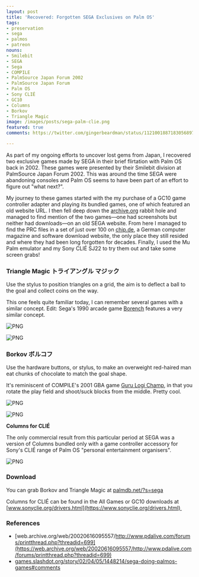```yaml
---
layout: post
title: 'Recovered: Forgotten SEGA Exclusives on Palm OS'
tags:
- preservation
- sega
- palmos
- patreon
nouns:
- Smilebit
- SEGA
- Sega
- COMPILE
- PalmSource Japan Forum 2002
- PalmSource Japan Forum
- Palm OS
- Sony CLIÉ
- GC10
- Columns
- Borkov
- Triangle Magic
image: /images/posts/sega-palm-clie.png
featured: true
comments: https://twitter.com/gingerbeardman/status/1121001887183056897

---
```


As part of my ongoing efforts to uncover lost gems from Japan, I recovered two exclusive games made by SEGA in their brief flirtation with Palm OS back in 2002. These games were presented by their Smilebit division at PalmSource Japan Forum 2002. This was around the time SEGA were abandoning consoles and Palm OS seems to have been part of an effort to figure out "what next?".

My journey to these games started with the my purchase of a GC10 game controller adapter and playing its bundled games, one of which featured an old website URL. I then fell deep down the [archive.org](https://web.archive.org/web/20020408142525/http://pda.sega.co.jp/) rabbit hole and managed to find mention of the two games—one had screenshots but neither had downloads—on an old SEGA website. From here I managed to find the PRC files in a set of just over 100 on [chip.de](http://chip.de), a German computer magazine and software download website, the only place they still resided and where they had been long forgotten for decades. Finally, I used the Mu Palm emulator and my Sony CLIÉ SJ22 to try them out and take some screen grabs!

### Triangle Magic トライアングル マジック

Use the stylus to position triangles on a grid, the aim is to deflect a ball to the goal and collect coins on the way.

This one feels quite familiar today, I can remember several games with a similar concept. Edit: Sega's 1990 arcade game [Borench](https://www.mobygames.com/game/arcade/borench) features a very similar concept.

![PNG](https://cdn.gingerbeardman.com/images/posts/sega-palm-triangle-magic-1.png)

![PNG](https://cdn.gingerbeardman.com/images/posts/sega-palm-triangle-magic-2.png)

### Borkov ボルコフ

Use the hardware buttons, or stylus, to make an overweight red-haired man eat chunks of chocolate to match the goal shape.

It's reminiscent of COMPILE's 2001 GBA game [Guru Logi Champ](https://www.mobygames.com/game/guru-logi-champ), in that you rotate the play field and shoot/suck blocks from the middle. Pretty cool.

![PNG](https://cdn.gingerbeardman.com/images/posts/sega-palm-borkov-1.png)

![PNG](https://cdn.gingerbeardman.com/images/posts/sega-palm-borkov-2.png)

**Columns for CLIÉ**

The only commercial result from this particular period at SEGA was a version of Columns bundled only with a game controller accessory for Sony's CLIÉ range of Palm OS "personal entertainment organisers".

![PNG](https://cdn.gingerbeardman.com/images/posts/sega-palm-clie.png)

### Download

You can grab Borkov and Triangle Magic at [palmdb.net/?s=sega](https://palmdb.net/?s=sega) 

Columns for CLIÉ can be found in the All Games or GC10 downloads at [www.sonyclie.org/drivers.html](https://www.sonyclie.org/drivers.html) 

### References

*   [web.archive.org/web/20020616095557/http://www.pdalive.com/forums/printthread.php?threadid=699](https://web.archive.org/web/20020616095557/http://www.pdalive.com/forums/printthread.php?threadid=699)
*   [games.slashdot.org/story/02/04/05/1448214/sega-doing-palmos-games#comments](https://games.slashdot.org/story/02/04/05/1448214/sega-doing-palmos-games#comments) 
